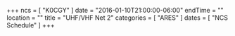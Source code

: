 +++
ncs = [ "K0CGY" ]
date = "2016-01-10T21:00:00-06:00"
endTime = ""
location = ""
title = "UHF/VHF Net 2"
categories = [ "ARES" ]
dates = [ "NCS Schedule" ]
+++
